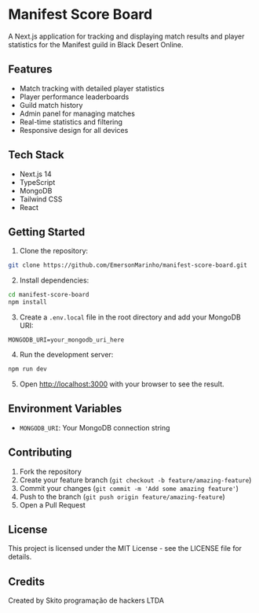 # Manifest Score Board

A Next.js application for tracking and displaying match results and player statistics for the Manifest guild in Black Desert Online.

## Features

- Match tracking with detailed player statistics
- Player performance leaderboards
- Guild match history
- Admin panel for managing matches
- Real-time statistics and filtering
- Responsive design for all devices

## Tech Stack

- Next.js 14
- TypeScript
- MongoDB
- Tailwind CSS
- React

## Getting Started

1. Clone the repository:
```bash
git clone https://github.com/EmersonMarinho/manifest-score-board.git
```

2. Install dependencies:
```bash
cd manifest-score-board
npm install
```

3. Create a `.env.local` file in the root directory and add your MongoDB URI:
```
MONGODB_URI=your_mongodb_uri_here
```

4. Run the development server:
```bash
npm run dev
```

5. Open [http://localhost:3000](http://localhost:3000) with your browser to see the result.

## Environment Variables

- `MONGODB_URI`: Your MongoDB connection string

## Contributing

1. Fork the repository
2. Create your feature branch (`git checkout -b feature/amazing-feature`)
3. Commit your changes (`git commit -m 'Add some amazing feature'`)
4. Push to the branch (`git push origin feature/amazing-feature`)
5. Open a Pull Request

## License

This project is licensed under the MIT License - see the LICENSE file for details.

## Credits

Created by Skito programação de hackers LTDA
